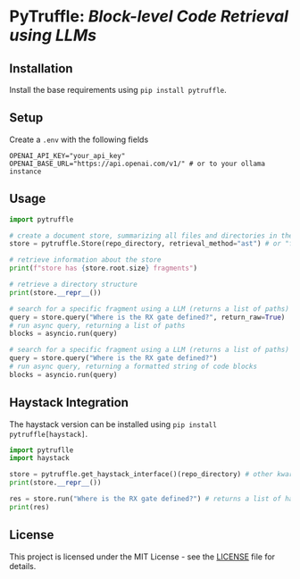 # PyTruffle: _Block-level Code Retrieval using LLMs_

## Installation
Install the base requirements using `pip install pytruffle`.

## Setup
Create a `.env` with the following fields
```
OPENAI_API_KEY="your_api_key"
OPENAI_BASE_URL="https://api.openai.com/v1/" # or to your ollama instance
```

## Usage
```python
import pytruffle

# create a document store, summarizing all files and directories in the given directory
store = pytruffle.Store(repo_directory, retrieval_method="ast") # or "full"

# retrieve information about the store
print(f"store has {store.root.size} fragments")

# retrieve a directory structure
print(store.__repr__())

# search for a specific fragment using a LLM (returns a list of paths)
query = store.query("Where is the RX gate defined?", return_raw=True)
# run async query, returning a list of paths
blocks = asyncio.run(query)

# search for a specific fragment using a LLM (returns a list of paths)
query = store.query("Where is the RX gate defined?")
# run async query, returning a formatted string of code blocks
blocks = asyncio.run(query)
```

## Haystack Integration
The haystack version can be installed using `pip install pytruffle[haystack]`.

```python
import pytruflle
import haystack

store = pytruffle.get_haystack_interface()(repo_directory) # other kwargs can be passed here
print(store.__repr__())

res = store.run("Where is the RX gate defined?") # returns a list of haystack.Document objects
print(res)
```

## License
This project is licensed under the MIT License - see the [LICENSE](LICENSE) file for details.
